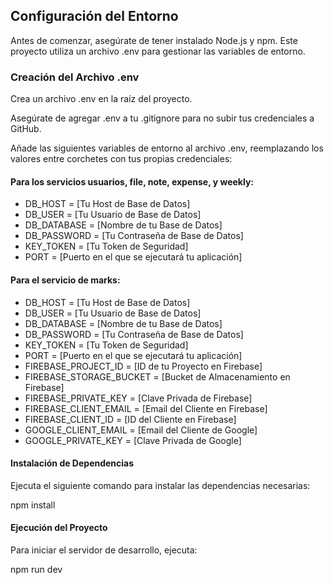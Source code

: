## Configuración del Entorno
Antes de comenzar, asegúrate de tener instalado Node.js y npm. Este proyecto utiliza un archivo .env para gestionar las variables de entorno.

### Creación del Archivo .env
Crea un archivo .env en la raíz del proyecto.

Asegúrate de agregar .env a tu .gitignore para no subir tus credenciales a GitHub.

Añade las siguientes variables de entorno al archivo .env, reemplazando los valores entre corchetes con tus propias credenciales:

#### Para los servicios usuarios, file, note, expense, y weekly:
* DB_HOST = [Tu Host de Base de Datos]
* DB_USER = [Tu Usuario de Base de Datos]
* DB_DATABASE = [Nombre de tu Base de Datos]
* DB_PASSWORD = [Tu Contraseña de Base de Datos]
* KEY_TOKEN = [Tu Token de Seguridad]
* PORT = [Puerto en el que se ejecutará tu aplicación]

#### Para el servicio de marks:
* DB_HOST = [Tu Host de Base de Datos]
* DB_USER = [Tu Usuario de Base de Datos]
* DB_DATABASE = [Nombre de tu Base de Datos]
* DB_PASSWORD = [Tu Contraseña de Base de Datos]
* KEY_TOKEN = [Tu Token de Seguridad]
* PORT = [Puerto en el que se ejecutará tu aplicación]
* FIREBASE_PROJECT_ID = [ID de tu Proyecto en Firebase]
* FIREBASE_STORAGE_BUCKET = [Bucket de Almacenamiento en Firebase]
* FIREBASE_PRIVATE_KEY = [Clave Privada de Firebase]
* FIREBASE_CLIENT_EMAIL = [Email del Cliente en Firebase]
* FIREBASE_CLIENT_ID = [ID del Cliente en Firebase]
* GOOGLE_CLIENT_EMAIL = [Email del Cliente de Google]
* GOOGLE_PRIVATE_KEY = [Clave Privada de Google]

#### Instalación de Dependencias
Ejecuta el siguiente comando para instalar las dependencias necesarias:

 npm install 

#### Ejecución del Proyecto
Para iniciar el servidor de desarrollo, ejecuta:

 npm run dev 
